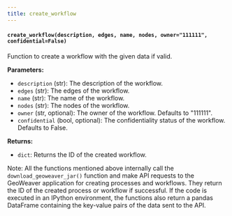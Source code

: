 ```yaml
---
title: create_workflow
---
```


#### `create_workflow(description, edges, name, nodes, owner="111111", confidential=False)`

Function to create a workflow with the given data if valid.

**Parameters:**

- `description` (str): The description of the workflow.
- `edges` (str): The edges of the workflow.
- `name` (str): The name of the workflow.
- `nodes` (str): The nodes of the workflow.
- `owner` (str, optional): The owner of the workflow. Defaults to "111111".
- `confidential` (bool, optional): The confidentiality status of the workflow. Defaults to False.

**Returns:**

- `dict`: Returns the ID of the created workflow.

Note: All the functions mentioned above internally call the `download_geoweaver_jar()` function and make API requests to the GeoWeaver application for creating processes and workflows. They return the ID of the created process or workflow if successful. If the code is executed in an IPython environment, the functions also return a pandas DataFrame containing the key-value pairs of the data sent to the API.
